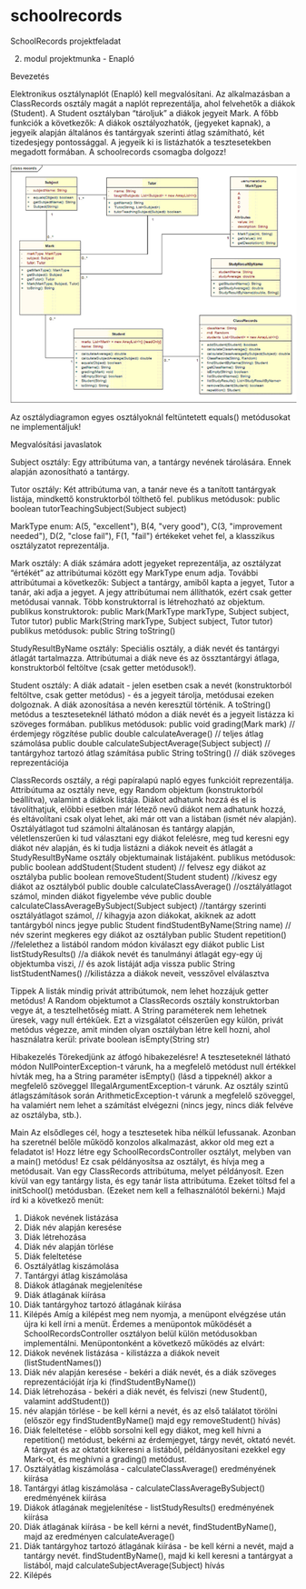 # schoolrecords
SchoolRecords projektfeladat

2. modul projektmunka - Enapló

Bevezetés

Elektronikus osztálynaplót (Enapló) kell megvalósítani. Az alkalmazásban a ClassRecords osztály magát a naplót reprezentálja, ahol felvehetők a diákok (Student). A Student osztályban “tároljuk” a diákok jegyeit Mark. A főbb funkciók a következők: A diákok osztályozhatók, (jegyeket kapnak), a jegyeik alapján általános és tantárgyak szerinti átlag számítható, két tizedesjegy pontossággal. A jegyeik ki is listázhatók a tesztesetekben megadott formában.
A schoolrecords csomagba dolgozz!

![SchoolRecords_UML.png](SchoolRecords_UML.png)

Az osztálydiagramon egyes osztályoknál feltüntetett equals() metódusokat ne implementáljuk!

Megvalósítási javaslatok

Subject osztály: Egy attribútuma van, a tantárgy nevének tárolására. Ennek alapján azonosítható a tantárgy.

Tutor osztály: Két attribútuma van, a tanár neve és a tanított tantárgyak listája, mindkettő konstruktorból tölthető fel.
publikus metódusok:
public boolean tutorTeachingSubject(Subject subject)

MarkType enum: A(5, "excellent"), B(4, "very good"), C(3, "improvement needed"), D(2, "close fail"), F(1, "fail") értékeket vehet fel, a klasszikus osztályzatot reprezentálja.

Mark osztály: A diák számára adott jegyeket reprezentálja, az osztályzat “értékét” az attribútumai között egy MarkType enum adja. További attribútumai a következők: Subject a tantárgy, amiből kapta a jegyet, Tutor a tanár, aki adja a jegyet. A jegy attribútumai nem állíthatók, ezért csak getter metódusai vannak. Több konstruktorral is létrehozható az objektum.
publikus konstruktorok:
public Mark(MarkType markType, Subject subject, Tutor tutor)
public Mark(String markType, Subject subject, Tutor tutor)
publikus metódusok:
public String toString()

StudyResultByName osztály: Speciális osztály, a diák nevét és tantárgyi átlagát tartalmazza. Attribútumai a diák neve és az össztantárgyi átlaga, konstruktorból feltöltve (csak getter metódusok!).

Student osztály: A diák adatait - jelen esetben csak a nevét (konstruktorból feltöltve, csak getter metódus) - és a jegyeit tárolja, metódusai ezeken dolgoznak. A diák azonosítása a nevén keresztül történik. A toString() metódus a teszteseteknél látható módon a diák nevét és a jegyeit listázza ki szöveges formában.
publikus metódusok:
public void grading(Mark mark) // érdemjegy rögzítése
public double calculateAverage() // teljes átlag számolása
public double calculateSubjectAverage(Subject subject) // tantárgyhoz tartozó átlag számítása
public String toString() // diák szöveges reprezentációja

ClassRecords osztály, a régi papíralapú napló egyes funkcióit reprezentálja. Attribútuma az osztály neve, egy Random objektum (konstruktorból beállítva), valamint a diákok listája. Diákot adhatunk hozzá és el is távolíthatjuk, előbbi esetben már létező nevű diákot nem adhatunk hozzá, és eltávolítani csak olyat lehet, aki már ott van a listában (ismét név alapján). Osztályátlagot tud számolni általánosan és tantárgy alapján, véletlenszerűen ki tud választani egy diákot felelésre, meg tud keresni egy diákot név alapján, és ki tudja listázni a diákok neveit és átlagát a StudyResultByName osztály objektumainak listájaként.
publikus metódusok:
public boolean addStudent(Student student) // felvesz egy diákot az osztályba
public boolean removeStudent(Student student) //kivesz egy diákot az osztályból
public double calculateClassAverage() //osztályátlagot számol, minden diákot figyelembe véve
public double calculateClassAverageBySubject(Subject subject) //tantárgy szerinti osztályátlagot számol,
// kihagyja azon diákokat, akiknek az adott tantárgyból nincs jegye
public Student findStudentByName(String name) // név szerint megkeres egy diákot az osztályban
public Student repetition() //felelethez a listából random módon kiválaszt egy diákot
public List<StudyResultByName> listStudyResults() //a diákok nevét és tanulmányi átlagát egy-egy új objektumba viszi,
// és azok listáját adja vissza
public String listStudentNames() //kilistázza a diákok neveit, vesszővel elválasztva

Tippek
A listák mindig privát attribútumok, nem lehet hozzájuk getter metódus! A Random objektumot a ClassRecords osztály konstruktorban vegye át, a tesztelhetőség miatt. A String paraméterek nem lehetnek üresek, vagy null értékűek. Ezt a vizsgálatot célszerűen egy külön, privát metódus végezze, amit minden olyan osztályban létre kell hozni, ahol használatra kerül:
private boolean isEmpty(String str)

Hibakezelés
Törekedjünk az átfogó hibakezelésre! A teszteseteknél látható módon NullPointerException-t várunk, ha a megfelelő metódust null értékkel hívták meg, ha a String paraméter isEmpty() (lásd a tippeknél) akkor a megfelelő szöveggel IllegalArgumentException-t várunk. Az osztály szintű átlagszámítások során ArithmeticException-t várunk a megfelelő szöveggel, ha valamiért nem lehet a számítást elvégezni (nincs jegy, nincs diák felvéve az osztályba, stb.).

Main
Az elsődleges cél, hogy a tesztesetek hiba nélkül lefussanak. Azonban ha szeretnél belőle működő konzolos alkalmazást, akkor old meg ezt a feladatot is!
Hozz létre egy SchoolRecordsController osztályt, melyben van a main() metódus! Ez csak példányosítsa az osztályt, és hívja meg a metódusait. Van egy ClassRecords attribútuma, melyet példányosít. Ezen kívül van egy tantárgy lista, és egy tanár lista attribútuma. Ezeket töltsd fel a initSchool() metódusban. (Ezeket nem kell a felhasználótól bekérni.)
Majd írd ki a következő menüt:
1. Diákok nevének listázása
2. Diák név alapján keresése
3. Diák létrehozása
4. Diák név alapján törlése
5. Diák feleltetése
6. Osztályátlag kiszámolása
7. Tantárgyi átlag kiszámolása
8. Diákok átlagának megjelenítése
9. Diák átlagának kiírása
10. Diák tantárgyhoz tartozó átlagának kiírása
11. Kilépés
Amíg a kilépést meg nem nyomja, a menüpont elvégzése után újra ki kell írni a menüt.
Érdemes a menüpontok működését a SchoolRecordsController osztályon belül külön metódusokban implementálni.
Menüpontonként a következő működés az elvárt:
1. Diákok nevének listázása - kilistázza a diákok neveit (listStudentNames())
2. Diák név alapján keresése - bekéri a diák nevét, és a diák szöveges reprezentációját írja ki (findStudentByName())
3. Diák létrehozása - bekéri a diák nevét, és felviszi (new Student(), valamint addStudent())
4.  név alapján törlése - be kell kérni a nevét, és az első találatot törölni (először egy findStudentByName() majd egy removeStudent() hívás)
5. Diák feleltetése - előbb sorsolni kell egy diákot, meg kell hívni a repetition() metódust, bekérni az érdemjegyet, tárgy nevét, oktató nevét. A tárgyat és az oktatót kikeresni a listából, példányosítani ezekkel egy Mark-ot, és meghívni a grading() metódust.
6. Osztályátlag kiszámolása - calculateClassAverage() eredményének kiírása
7. Tantárgyi átlag kiszámolása - calculateClassAverageBySubject() eredményének kiírása
8. Diákok átlagának megjelenítése - listStudyResults() eredményének kiírása
9. Diák átlagának kiírása - be kell kérni a nevét, findStudentByName(), majd az eredményen calculateAverage()
10. Diák tantárgyhoz tartozó átlagának kiírása - be kell kérni a nevét, majd a tantárgy nevét. findStudentByName(), majd ki kell keresni a tantárgyat a listából, majd calculateSubjectAverage(Subject) hívás
11. Kilépés



